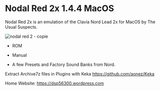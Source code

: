 # Nodal Red 2x 1.4.4 MacOS

Nodal Red 2x is an emulation of the Clavia Nord Lead 2x for MacOS by The Usual Suspects.

![nodal red 2 - copie](https://github.com/user-attachments/assets/260295f9-21b2-4e84-aa16-d4c76d1cf4b0)

- ROM

- Manual

- A few Presets and Factory Sound Banks from Nord.

Extract Archive7z files in Plugins with Keka https://github.com/aonez/Keka

Home Website: https://dsp56300.wordpress.com
